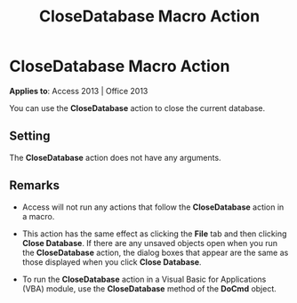 ﻿---
title: CloseDatabase Macro Action
TOCTitle: CloseDatabase Macro Action
ms:assetid: c4b4278d-932c-99f6-da2d-8953109b44b3
ms:mtpsurl: https://msdn.microsoft.com/library/Ff823085(v=office.15)
ms:contentKeyID: 48547598
ms.date: 09/18/2015
mtps_version: v=office.15
---

# CloseDatabase Macro Action


**Applies to**: Access 2013 | Office 2013

You can use the **CloseDatabase** action to close the current database.

## Setting

The **CloseDatabase** action does not have any arguments.

## Remarks

  - Access will not run any actions that follow the **CloseDatabase** action in a macro.

  - This action has the same effect as clicking the **File** tab and then clicking **Close Database**. If there are any unsaved objects open when you run the **CloseDatabase** action, the dialog boxes that appear are the same as those displayed when you click **Close Database**.

  - To run the **CloseDatabase** action in a Visual Basic for Applications (VBA) module, use the **CloseDatabase** method of the **DoCmd** object.

